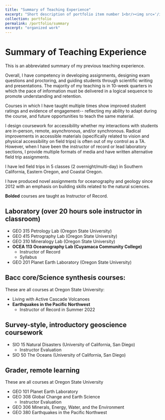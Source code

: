 ```yaml
---
title: "Summary of Teaching Experience"
excerpt: "Short description of portfolio item number 1<br/><img src='/images/500x300.png'>"
collection: portfolio
permalink: /portfolio/summary
excerpt: "organized work"
---
```


# Summary of Teaching Experience

This is an abbreviated summary of my previous teaching experience.

Overall, I have competency in developing assignments, designing exam questions and proctoring, and guiding students through scientific writing and presentations. The majority of my teaching is in 10-week quarters in which the pace of information must be delivered in a logical sequence to promote understanding and retention. 

Courses in which I have taught multiple times show improved student ratings and evidence of engagement-- reflecting my ability to adapt during the course, and future opportunities to teach the same material.

I design coursework for accessibility whether my interactions with students are in-person, remote, asynchronous, and/or synchronous. Radical improvements in accessible materials (specifically related to vision and physical accessibility on field trips) is often out of my control as a TA. However, when I have been the instructor of record or lead laboratory sections, I provide multiple formats of media and have written alternative field trip assignments.

I have led field trips in 5 classes (2 overnight/multi-day) in Southern California, Eastern Oregon, and Coastal Oregon.

I have produced novel assignments for oceanography and geology since 2012 with an emphasis on building skills related to the natural sciences.

**Bolded** courses are taught as Instructor of Record.

## Laboratory (over 20 hours sole instructor in classroom)

- GEO 315 Petrology Lab (Oregon State University)
- GEO 415 Petrography Lab (Oregon State University)
- GEO 310 Mineralogy Lab (Oregon State University)
- **OCEA 113 Oceanography Lab (Cuyamaca Community College)**
  - Instructor of Record
  - Syllabus
- GEO 201 Planet Earth Laboratory (Oregon State University)

## Bacc core/Science synthesis courses:

These are all courses at Oregon State University:

- Living with Active Cascade Volcanoes
- **Earthquakes in the Pacific Northwest**
  - Instructor of Record in Summer 2022

## Survey-style, introductory geoscience coursework

- SIO 15 Natural Disasters (University of California, San Diego)
  - Instructor Evaluation
- SIO 50 The Oceans (University of California, San Diego)

## Grader, remote learning

These are all courses at Oregon State University

- GEO 101 Planet Earth Laboratory
- GEO 308 Global Change and Earth Science
  - Instructor Evaluation
- GEO 306 Minerals, Energy, Water, and the Environment
- GEO 380 Earthquakes in the Pacific Northwest
